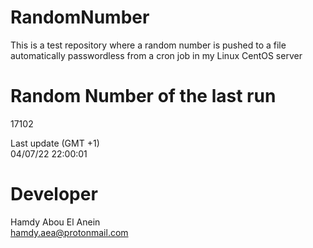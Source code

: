 # RandomNumber    
This is a test repository where a random number is pushed to a file automatically passwordless from a cron job in my Linux CentOS server    
# Random Number of the last run   
17102
      
Last update (GMT +1)    
04/07/22 22:00:01
# Developer    
Hamdy Abou El Anein   
hamdy.aea@protonmail.com
